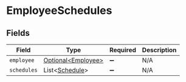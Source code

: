 # EmployeeSchedules


## Fields

| Field                                                      | Type                                                       | Required                                                   | Description                                                |
| ---------------------------------------------------------- | ---------------------------------------------------------- | ---------------------------------------------------------- | ---------------------------------------------------------- |
| `employee`                                                 | [Optional\<Employee>](../../models/components/Employee.md) | :heavy_minus_sign:                                         | N/A                                                        |
| `schedules`                                                | List\<[Schedule](../../models/components/Schedule.md)>     | :heavy_minus_sign:                                         | N/A                                                        |